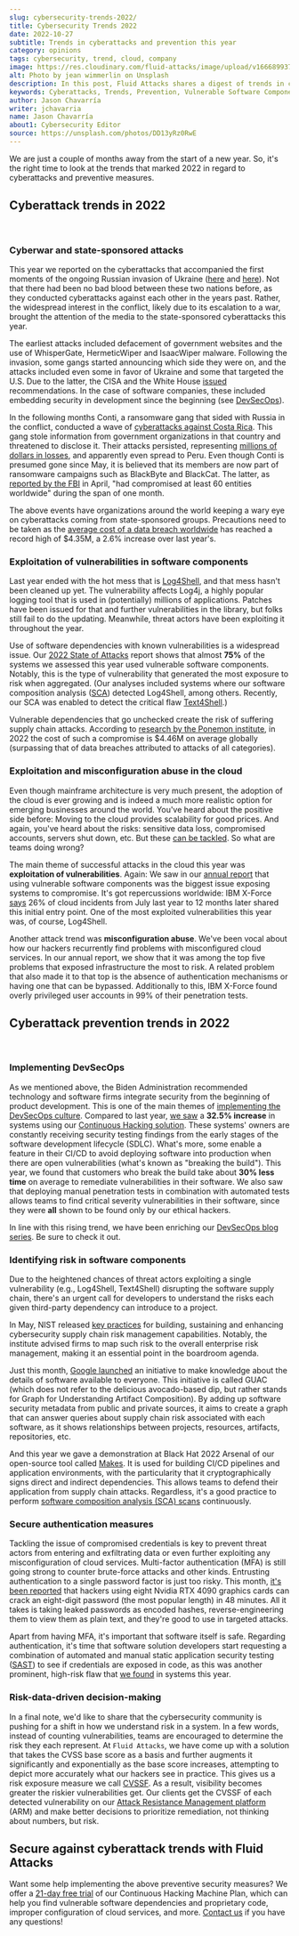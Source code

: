 ```yaml
---
slug: cybersecurity-trends-2022/
title: Cybersecurity Trends 2022
date: 2022-10-27
subtitle: Trends in cyberattacks and prevention this year
category: opinions
tags: cybersecurity, trend, cloud, company
image: https://res.cloudinary.com/fluid-attacks/image/upload/v1666899374/blog/cybersecurity-trends-2022/cover_cybersecurity-trends-2022.webp
alt: Photo by jean wimmerlin on Unsplash
description: In this post, Fluid Attacks shares a digest of trends in cyberattacks and prevention in 2022.
keywords: Cyberattacks, Trends, Prevention, Vulnerable Software Components, Supply Chain Attacks, Cloud Services, Cyberwar, Ethical Hacking, Pentesting
author: Jason Chavarría
writer: jchavarria
name: Jason Chavarría
about1: Cybersecurity Editor
source: https://unsplash.com/photos/DD13yRz0RwE
---
```


We are just a couple of months
away from the start of a new year.
So,
it's the right time to look at the trends
that marked 2022
in regard to cyberattacks and preventive measures.

## Cyberattack trends in 2022

<br />

### Cyberwar and state-sponsored attacks

This year we reported on the cyberattacks
that accompanied the first moments
of the ongoing Russian invasion of Ukraine
([here](../cyberwar-ukraine/)
and [here](../timeline-new-cyberwar/)).
Not that there had been no bad blood between these two nations before,
as they conducted cyberattacks against each other in the years past.
Rather,
the widespread interest in the conflict,
likely due to its escalation to a war,
brought the attention of the media
to the state-sponsored cyberattacks this year.

The earliest attacks included defacement of government websites
and the use of WhisperGate, HermeticWiper and IsaacWiper malware.
Following the invasion,
some gangs started announcing which side they were on,
and the attacks included even some in favor of Ukraine
and some that targeted the U.S.
Due to the latter,
the CISA and the White House [issued](../protection-recommendation-us/)
recommendations.
In the case of software companies,
these included embedding security in development
since the beginning
(see [DevSecOps](../devsecops-concept/)).

In the following months Conti,
a ransomware gang that sided with Russia in the conflict,
conducted a wave of [cyberattacks against Costa Rica](../conti-gang-attacked-costa-rica/).
This gang stole information from government organizations in that country
and threatened to disclose it.
Their attacks persisted,
representing [millions of dollars in losses](https://restofworld.org/2022/cyberattack-costa-rica-citizens-hurting/),
and apparently even spread to Peru.
Even though Conti is presumed gone since May,
it is believed that its members are now part of ransomware campaigns
such as BlackByte and BlackCat.
The latter,
as [reported by the FBI](https://www.ic3.gov/Media/News/2022/220420.pdf)
in April,
"had compromised at least 60 entities worldwide"
during the span of one month.

The above events have organizations around the world
keeping a wary eye on cyberattacks
coming from state-sponsored groups.
Precautions need to be taken
as the [average cost of a data breach worldwide](https://www.ibm.com/security/data-breach)
has reached a record high of $4.35M,
a 2.6% increase over last year's.

### Exploitation of vulnerabilities in software components

Last year ended with the hot mess that is [Log4Shell](../log4shell/),
and that mess hasn't been cleaned up yet.
The vulnerability affects Log4j, a highly popular logging tool
that is used in (potentially) millions of applications.
Patches have been issued for that and further vulnerabilities in the library,
but folks still fail to do the updating.
Meanwhile,
threat actors have been exploiting it throughout the year.

Use of software dependencies with known vulnerabilities
is a widespread issue.
Our [2022 State of Attacks](https://try.fluidattacks.tech/state-of-attacks-2022/)
report shows
that almost **75%** of the systems we assessed this year
used vulnerable software components.
Notably,
this is the type of vulnerability
that generated the most exposure to risk when aggregated.
(Our analyses included systems
where our software composition analysis ([SCA](../../product/sca/))
detected Log4Shell,
among others.
Recently,
our SCA was enabled to detect the critical flaw [Text4Shell](https://cve.mitre.org/cgi-bin/cvename.cgi?name=CVE-2022-42889).)

Vulnerable dependencies that go unchecked
create the risk of suffering supply chain attacks.
According to [research by the Ponemon institute](https://www.ibm.com/security/data-breach),
in 2022 the cost of such a compromise is $4.46M on average globally
(surpassing that of data breaches
attributed to attacks of all categories).

### Exploitation and misconfiguration abuse in the cloud

Even though mainframe architecture is very much present,
the adoption of the cloud is ever growing
and is indeed a much more realistic option
for emerging businesses around the world.
You've heard about the positive side before:
Moving to the cloud provides scalability for good prices.
And again,
you've heard about the risks:
sensitive data loss,
compromised accounts,
servers shut down, etc.
But these [can be tackled](../why-is-cloud-devsecops-important/).
So what are teams doing wrong?

The main theme of successful attacks in the cloud this year
was **exploitation of vulnerabilities**.
Again:
We saw in our [annual report](https://try.fluidattacks.tech/state-of-attacks-2022/)
that using vulnerable software components was the biggest issue
exposing systems to compromise.
It's got repercussions worldwide:
IBM X-Force [says](https://securityintelligence.com/posts/new-report-finds-businesses-introducing-security-risk-cloud-environments/)
26% of cloud incidents
from July last year to 12 months later
shared this initial entry point.
One of the most exploited vulnerabilities this year was,
of course,
Log4Shell.

Another attack trend was **misconfiguration abuse**.
We've been vocal
about how our hackers recurrently find problems
with misconfigured cloud services.
In our annual report,
we show that it was among the top five problems
that exposed infrastructure the most to risk.
A related problem that also made it to that top
is the absence of authentication mechanisms
or having one that can be bypassed.
Additionally to this,
IBM X-Force found overly privileged user accounts
in 99% of their penetration tests.

## Cyberattack prevention trends in 2022

<br />

### Implementing DevSecOps

As we mentioned above,
the Biden Administration recommended technology and software firms
integrate security from the beginning of product development.
This is one of the main themes
of [implementing the DevSecOps culture](../how-to-implement-devsecops/).
Compared to last year,
[we saw](https://try.fluidattacks.tech/state-of-attacks-2022/)
a **32.5% increase** in systems using our
[Continuous Hacking solution](../../services/continuous-hacking/).
These systems' owners are constantly receiving security testing findings
from the early stages of the software development lifecycle (SDLC).
What's more,
some enable a feature in their CI/CD
to avoid deploying software into production when there are open vulnerabilities
(what's known as "breaking the build").
This year,
we found
that customers who break the build take about **30% less time** on average
to remediate vulnerabilities in their software.
We also saw
that deploying manual penetration tests
in combination with automated tests
allows teams to find critical severity vulnerabilities in their software,
since they were **all** shown to be found only by our ethical hackers.

In line with this rising trend,
we have been enriching our [DevSecOps blog series](../tags/devsecops/).
Be sure to check it out.

<cta-banner
  buttontxt="Read more"
  link="/solutions/devsecops/"
  title="Get started with Fluid Attacks' DevSecOps solution right now"
/>

### Identifying risk in software components

Due to the heightened chances
of threat actors exploiting a single vulnerability
(e.g., Log4Shell, Text4Shell)
disrupting the software supply chain,
there's an urgent call for developers
to understand the risks
each given third-party dependency can introduce to a project.

In May,
NIST released [key practices](../nist-supply-chain-risk/)
for building,
sustaining
and enhancing cybersecurity supply chain risk management capabilities.
Notably,
the institute advised firms
to map such risk to the overall enterprise risk management,
making it an essential point in the boardroom agenda.

Just this month,
[Google launched](https://security.googleblog.com/2022/10/announcing-guac-great-pairing-with-slsa.html)
an initiative
to make knowledge about the details of software available to everyone.
This initiative is called GUAC
(which does not refer to the delicious avocado-based dip,
but rather stands for Graph for Understanding Artifact Composition).
By adding up software security metadata from public and private sources,
it aims to create a graph
that can answer queries about supply chain risk associated with each software,
as it shows relationships between projects,
resources, artifacts, repositories, etc.

And this year we gave a demonstration
at Black Hat 2022 Arsenal
of our open-source tool called [Makes](https://github.com/fluidattacks/makes).
It is used for building CI/CD pipelines and application environments,
with the particularity
that it cryptographically signs direct and indirect dependencies.
This allows teams
to defend their application from supply chain attacks.
Regardless,
it's a good practice
to perform
[software composition analysis (SCA) scans](../sca-scans/) continuously.

### Secure authentication measures

Tackling the issue of compromised credentials is key
to prevent threat actors from entering and exfiltrating data
or even further exploiting any misconfiguration of cloud services.
Multi-factor authentication (MFA) is still going strong
to counter brute-force attacks and other kinds.
Entrusting authentication to a single password factor is just too risky.
This month,
[it's been reported](https://www.tomshardware.com/news/rtx-4090-password-cracking-comparison)
that hackers using eight Nvidia RTX 4090 graphics cards
can crack an eight-digit password (the most popular length)
in 48 minutes.
All it takes is taking leaked passwords as encoded hashes,
reverse-engineering them to view them as plain text,
and they're good to use in targeted attacks.

Apart from having MFA,
it's important that software itself is safe.
Regarding authentication,
it's time that software solution developers start
requesting a combination of automated and manual
static application security testing ([SAST](../../product/sast/))
to see if credentials are exposed in code,
as this was another prominent, high-risk flaw
that [we found](https://try.fluidattacks.tech/state-of-attacks-2022/)
in systems this year.

### Risk-data-driven decision-making

In a final note,
we'd like to share
that the cybersecurity community is pushing for a shift
in how we understand risk in a system.
In a few words,
instead of counting vulnerabilities,
teams are encouraged
to determine the risk they each represent.
At `Fluid Attacks`,
we have come up with a solution
that takes the CVSS base score as a basis
and further augments it significantly and exponentially
as the base score increases,
attempting to depict more accurately what our hackers see in practice.
This gives us a risk exposure measure we call [CVSSF](https://try.fluidattacks.tech/report/cvssf/).
As a result,
visibility becomes greater the riskier vulnerabilities get.
Our clients get the CVSSF of each detected vulnerability
on our [Attack Resistance Management platform](../../platform/) (ARM)
and make better decisions to prioritize remediation,
not thinking about numbers, but risk.

## Secure against cyberattack trends with Fluid Attacks

Want some help implementing the above preventive security measures?
We offer a [21-day free trial](https://app.fluidattacks.com/SignUp)
of our Continuous Hacking Machine Plan,
which can help you find vulnerable software dependencies
and proprietary code,
improper configuration of cloud services,
and more.
[Contact us](../../contact-us-demo/) if you have any questions!
